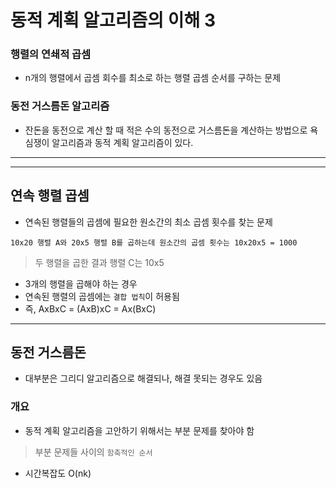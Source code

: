 # 동적 계획 알고리즘의 이해 3

### 행렬의 연쇄적 곱셈

- n개의 행렬에서 곱셈 회수를 최소로 하는 행렬 곱셈 순서를 구하는 문제

### 동전 거스름돈 알고리즘

- 잔돈을 동전으로 계산 할 때 적은 수의 동전으로 거스름돈을 계산하는 방법으로 욕심쟁이 알고리즘과 동적 계획 알고리즘이 있다.

---

---

## 연속 행렬 곱셈

- 연속된 행렬들의 곱셈에 필요한 원소간의 최소 곱셈 횟수를 찾는 문제

```
10x20 행렬 A와 20x5 행렬 B를 곱하는데 원소간의 곱셈 횟수는 10x20x5 = 1000
```

> 두 행렬을 곱한 결과 행렬 C는 10x5

- 3개의 행렬을 곱해야 하는 경우
- 연속된 행렬의 곱셈에는 `결합 법칙`이 허용됨
- 즉, AxBxC = (AxB)xC = Ax(BxC)

---

## 동전 거스름돈

- 대부분은 그리디 알고리즘으로 해결되나, 해결 못되는 경우도 있음

### 개요

- 동적 계획 알고리즘을 고안하기 위해서는 부분 문제를 찾아야 함

> 부분 문제들 사이의 `함축적인 순서`

- 시간복잡도 O(nk)
